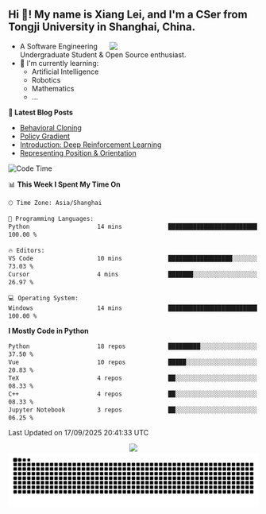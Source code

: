 <h2 align="left">Hi 👋! My name is Xiang Lei, and I'm a CSer from Tongji University in Shanghai, China.</h2>


<img align= "right" width= "300" src= "https://pa1.narvii.com/6580/8098c6e9207376889eeb0532d9f5a0723c4d73f5_hq.gif"/>

- A Software Engineering Undergraduate Student & Open Source enthusiast.
- 🌱 I'm currently learning:
  - Artificial Intelligence
  - Robotics
  - Mathematics
  - ...
 
**📝 Latest Blog Posts** 
- [Behavioral Cloning](https://lei00764.github.io/posts/2025-04-22-Behavioral%20Cloning/index.html)
- [Policy Gradient](https://lei00764.github.io/posts/2024-12-12-Policy%20Gradient/index.html)
- [Introduction: Deep Reinforcement Learning](https://lei00764.github.io/posts/2024-11-27-%E6%B7%B1%E5%BA%A6%E5%BC%BA%E5%8C%96%E5%AD%A6%E4%B9%A0%E5%85%A5%E9%97%A8%E4%BB%8B%E7%BB%8D/index.html)
- [Representing Position & Orientation](https://lei00764.github.io/posts/2024-10-24-%E6%9C%BA%E5%99%A8%E4%BA%BA%E5%AD%A6%E4%B8%AD%E7%9A%84%E5%A7%BF%E6%80%81%E7%9A%84%E8%A1%A8%E7%A4%BA%E6%96%B9%E6%B3%95/index.html)

<!--START_SECTION:waka-->
![Code Time](http://img.shields.io/badge/Code%20Time-1%2C024%20hrs%2030%20mins-blue)

📊 **This Week I Spent My Time On** 

```text
🕑︎ Time Zone: Asia/Shanghai

💬 Programming Languages: 
Python                   14 mins             █████████████████████████   100.00 % 

🔥 Editors: 
VS Code                  10 mins             ██████████████████░░░░░░░   73.03 % 
Cursor                   4 mins              ███████░░░░░░░░░░░░░░░░░░   26.97 % 

💻 Operating System: 
Windows                  14 mins             █████████████████████████   100.00 % 
```

**I Mostly Code in Python** 

```text
Python                   18 repos            █████████░░░░░░░░░░░░░░░░   37.50 % 
Vue                      10 repos            █████░░░░░░░░░░░░░░░░░░░░   20.83 % 
TeX                      4 repos             ██░░░░░░░░░░░░░░░░░░░░░░░   08.33 % 
C++                      4 repos             ██░░░░░░░░░░░░░░░░░░░░░░░   08.33 % 
Jupyter Notebook         3 repos             ██░░░░░░░░░░░░░░░░░░░░░░░   06.25 % 
```




 Last Updated on 17/09/2025 20:41:33 UTC
<!--END_SECTION:waka-->




<div align="center">
  <img src="https://github-readme-stats.vercel.app/api?username=Lei00764&show_icons=true&theme=radical" />
 </div>

 <div align="center">

<picture>
  <source media="(prefers-color-scheme: dark)" srcset="https://raw.githubusercontent.com/Lei00764/Lei00764/output/github-contribution-grid-snake-dark.svg">
  <source media="(prefers-color-scheme: light)" srcset="https://raw.githubusercontent.com/Lei00764/Lei00764/output/github-contribution-grid-snake.svg">
  <img alt="github contribution grid snake animation" src="https://raw.githubusercontent.com/Lei00764/Lei00764/output/github-contribution-grid-snake.svg">
</picture>

</div>
